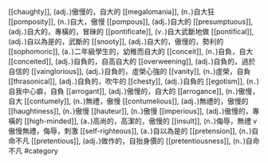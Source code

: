 [[chaughty]], (adj．)傲慢的，自大的 
[[megalomania]], (n．)自大狂 
[[pomposity]], (n．)自大，傲慢 
[[pompous]], (adj．)自大的 
[[presumptuous]], (adj．)自大的，專橫的，冒昧的 
[[pontificate]], (v．)自大武斷地做 
[[pontifical]], (adj．)自以為是的，武斷的 
[[snooty]], (adj．)自大的，傲慢的，勢利的 
[[sophomoric]], (a．)二年級學生的，幼稚而自大的 
[[conceit]], (n．)自負，自大 
[[conceited]], (adj．)自負的，自高自大的 
[[overweening]], (adj．)自負的，過於自信的 
[[vainglorious]], (adj．)自負的，虛榮心強的 
[[vanity]], (n．)虛榮，自負 
[[thrasonical]], (adj．)自負的，吹牛的 
[[chesty]], (adj．)自負的 
[[egotism]], (n．)自我中心癖，自負 
[[arrogant]], (adj．)傲慢的，自大的 
[[arrogance]], (n．)傲慢，自大 
[[contumely]], (n．)無禮，傲慢 
[[contumelious]], (adj．)無禮的，傲慢的 
[[haughtiness]], (n．)傲慢 
[[hauteur]], (n．)傲慢 
[[imperious]], (adj．)傲慢的，專橫的 
[[high-minded]], (a．)高尚的，高潔的，傲慢的 
[[insult]], (n．)侮辱，無禮 v 傲慢無禮，侮辱，刺激 
[[self-righteous]], (a．)自以為是的 
[[pretension]], (n．)自命不凡 
[[pretentious]], (adj．)做作的，自抬身價的 
[[pretentiousness]], (n．)自命不凡 
#category
